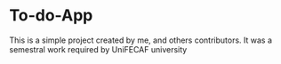 # To-do-App
This is a simple project created by me, and others contributors. It was a semestral work required by UniFECAF university
